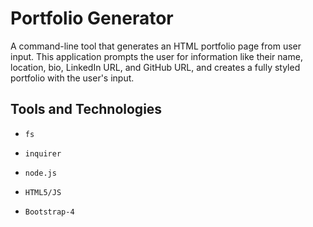 # Portfolio Generator

A command-line tool that generates an HTML portfolio page from user input. This application prompts the user for information like their name, location, bio, LinkedIn URL, and GitHub URL, and creates a fully styled portfolio with the user's input.

## Tools and Technologies

* `fs`

* `inquirer`

* `node.js`

* `HTML5/JS`

* `Bootstrap-4`